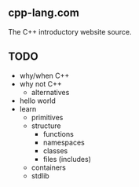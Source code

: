 ## cpp-lang.com

The C++ introductory website source.

## TODO

- why/when C++
- why not C++
  - alternatives
- hello world
- learn
  - primitives
  - structure
    - functions
    - namespaces
    - classes
    - files (includes)
  - containers
  - stdlib
